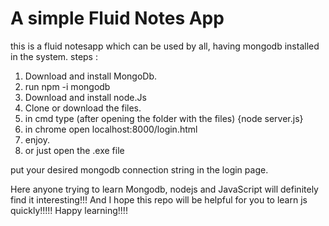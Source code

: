 # A simple Fluid Notes App

this is a fluid notesapp which can be used by all, having mongodb installed in the system.
steps : 
1. Download and install MongoDb.
2. run npm -i mongodb
3. Download and install node.Js 
4. Clone or download the files.
5. in cmd type (after opening the folder with the files) {node server.js}
6. in chrome open localhost:8000/login.html
7. enjoy.
8. or just open the .exe file

put your desired mongodb connection string in the login page.

Here anyone trying to learn Mongodb, nodejs and JavaScript will definitely find it interesting!!!
And I hope this repo will be helpful for you to learn js quickly!!!!! 
Happy learning!!!!
